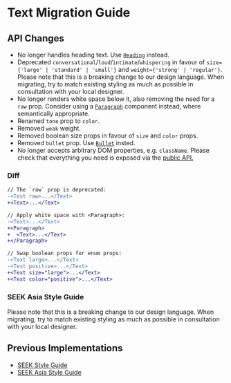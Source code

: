 # Text Migration Guide

## API Changes

- No longer handles heading text. Use [`Heading`](https://seek-oss.github.io/braid-design-system/components/Heading) instead.
- Deprecated `conversational`/`loud`/`intimate`/`whispering` in favour of `size={'large' | 'standard' | 'small'}` and `weight={'strong' | 'regular'}`. Please note that this is a breaking change to our design language. When migrating, try to match existing styling as much as possible in consultation with your local designer.
- No longer renders white space below it, also removing the need for a `raw` prop. Consider using a [`Paragraph`](https://seek-oss.github.io/braid-design-system/components/Paragraph) component instead, where semantically appropriate.
- Renamed `tone` prop to `color`.
- Removed `weak` weight.
- Removed boolean size props in favour of `size` and `color` props.
- Removed `bullet` prop. Use [`Bullet`](https://seek-oss.github.io/braid-design-system/components/Bullet) insted.
- No longer accepts arbitrary DOM properties, e.g. `className`. Please check that everything you need is exposed via the [public API.](https://seek-oss.github.io/braid-design-system/components/Text)

### Diff

```diff
// The `raw` prop is deprecated:
-<Text raw>...</Text>
+<Text>...</Text>

// Apply white space with <Paragraph>:
-<Text>...</Text>
+<Paragraph>
+  <Text>...</Text>
+</Paragraph>

// Swap boolean props for enum props:
-<Text large>...</Text>
-<Text positive>...</Text>
+<Text size="large">...</Text>
+<Text color="positive">...</Text>
```

### SEEK Asia Style Guide

Please note that this is a breaking change to our design language. When migrating, try to match existing styling as much as possible in consultation with your local designer.

## Previous Implementations

- [SEEK Style Guide](https://seek-oss.github.io/seek-style-guide/text)
- [SEEK Asia Style Guide](https://seekinternational.github.io/seek-asia-style-guide/text)
